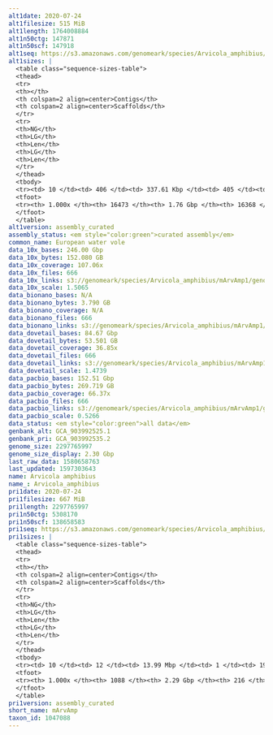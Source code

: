 ```yaml
---
alt1date: 2020-07-24
alt1filesize: 515 MiB
alt1length: 1764008884
alt1n50ctg: 147871
alt1n50scf: 147918
alt1seq: https://s3.amazonaws.com/genomeark/species/Arvicola_amphibius/mArvAmp1/assembly_curated/mArvAmp1.alt.cur.20200724.fasta.gz
alt1sizes: |
  <table class="sequence-sizes-table">
  <thead>
  <tr>
  <th></th>
  <th colspan=2 align=center>Contigs</th>
  <th colspan=2 align=center>Scaffolds</th>
  </tr>
  <tr>
  <th>NG</th>
  <th>LG</th>
  <th>Len</th>
  <th>LG</th>
  <th>Len</th>
  </tr>
  </thead>
  <tbody>
  <tr><td> 10 </td><td> 406 </td><td> 337.61 Kbp </td><td> 405 </td><td> 338.30 Kbp </td></tr>  <tr><td> 20 </td><td> 1004 </td><td> 261.72 Kbp </td><td> 1003 </td><td> 261.72 Kbp </td></tr>  <tr><td> 30 </td><td> 1755 </td><td> 213.02 Kbp </td><td> 1754 </td><td> 213.02 Kbp </td></tr>  <tr><td> 40 </td><td> 2662 </td><td> 177.97 Kbp </td><td> 2661 </td><td> 177.97 Kbp </td></tr>  <tr style="background-color:#cccccc;"><td> 50 </td><td> 3751 </td><td> 147.87 Kbp </td><td> 3750 </td><td> 147.92 Kbp </td></tr>  <tr><td> 60 </td><td> 5057 </td><td> 123.51 Kbp </td><td> 5055 </td><td> 123.57 Kbp </td></tr>  <tr><td> 70 </td><td> 6641 </td><td> 100.20 Kbp </td><td> 6638 </td><td> 100.32 Kbp </td></tr>  <tr><td> 80 </td><td> 8617 </td><td> 78.79 Kbp </td><td> 8612 </td><td> 78.87 Kbp </td></tr>  <tr><td> 90 </td><td> 11241 </td><td> 55.89 Kbp </td><td> 11230 </td><td> 56.08 Kbp </td></tr>  <tr><td> 100 </td><td> 16472 </td><td> 217  bp </td><td> 16367 </td><td> 217  bp </td></tr>  </tbody>
  <tfoot>
  <tr><th> 1.000x </th><th> 16473 </th><th> 1.76 Gbp </th><th> 16368 </th><th> 1.76 Gbp </th></tr>
  </tfoot>
  </table>
alt1version: assembly_curated
assembly_status: <em style="color:green">curated assembly</em>
common_name: European water vole
data_10x_bases: 246.00 Gbp
data_10x_bytes: 152.080 GB
data_10x_coverage: 107.06x
data_10x_files: 666
data_10x_links: s3://genomeark/species/Arvicola_amphibius/mArvAmp1/genomic_data/10x/<br>
data_10x_scale: 1.5065
data_bionano_bases: N/A
data_bionano_bytes: 3.790 GB
data_bionano_coverage: N/A
data_bionano_files: 666
data_bionano_links: s3://genomeark/species/Arvicola_amphibius/mArvAmp1/genomic_data/bionano/<br>
data_dovetail_bases: 84.67 Gbp
data_dovetail_bytes: 53.501 GB
data_dovetail_coverage: 36.85x
data_dovetail_files: 666
data_dovetail_links: s3://genomeark/species/Arvicola_amphibius/mArvAmp1/genomic_data/dovetail/<br>
data_dovetail_scale: 1.4739
data_pacbio_bases: 152.51 Gbp
data_pacbio_bytes: 269.719 GB
data_pacbio_coverage: 66.37x
data_pacbio_files: 666
data_pacbio_links: s3://genomeark/species/Arvicola_amphibius/mArvAmp1/genomic_data/pacbio/<br>
data_pacbio_scale: 0.5266
data_status: <em style="color:green">all data</em>
genbank_alt: GCA_903992525.1
genbank_pri: GCA_903992535.2
genome_size: 2297765997
genome_size_display: 2.30 Gbp
last_raw_data: 1580658763
last_updated: 1597303643
name: Arvicola amphibius
name_: Arvicola_amphibius
pri1date: 2020-07-24
pri1filesize: 667 MiB
pri1length: 2297765997
pri1n50ctg: 5308170
pri1n50scf: 138658583
pri1seq: https://s3.amazonaws.com/genomeark/species/Arvicola_amphibius/mArvAmp1/assembly_curated/mArvAmp1.pri.cur.20200724.fasta.gz
pri1sizes: |
  <table class="sequence-sizes-table">
  <thead>
  <tr>
  <th></th>
  <th colspan=2 align=center>Contigs</th>
  <th colspan=2 align=center>Scaffolds</th>
  </tr>
  <tr>
  <th>NG</th>
  <th>LG</th>
  <th>Len</th>
  <th>LG</th>
  <th>Len</th>
  </tr>
  </thead>
  <tbody>
  <tr><td> 10 </td><td> 12 </td><td> 13.99 Mbp </td><td> 1 </td><td> 193.96 Mbp </td></tr>  <tr><td> 20 </td><td> 31 </td><td> 10.52 Mbp </td><td> 2 </td><td> 189.60 Mbp </td></tr>  <tr><td> 30 </td><td> 56 </td><td> 8.18 Mbp </td><td> 3 </td><td> 161.33 Mbp </td></tr>  <tr><td> 40 </td><td> 88 </td><td> 6.37 Mbp </td><td> 5 </td><td> 158.92 Mbp </td></tr>  <tr style="background-color:#cccccc;"><td> 50 </td><td> 126 </td><td style="background-color:#88ff88;"> 5.31 Mbp </td><td> 6 </td><td style="background-color:#88ff88;"> 138.66 Mbp </td></tr>  <tr><td> 60 </td><td> 174 </td><td> 4.31 Mbp </td><td> 8 </td><td> 131.41 Mbp </td></tr>  <tr><td> 70 </td><td> 235 </td><td> 3.28 Mbp </td><td> 10 </td><td> 125.09 Mbp </td></tr>  <tr><td> 80 </td><td> 317 </td><td> 2.35 Mbp </td><td> 11 </td><td> 123.99 Mbp </td></tr>  <tr><td> 90 </td><td> 443 </td><td> 1.39 Mbp </td><td> 14 </td><td> 63.16 Mbp </td></tr>  <tr><td> 100 </td><td> 1087 </td><td> 819  bp </td><td> 215 </td><td> 4.31 Kbp </td></tr>  </tbody>
  <tfoot>
  <tr><th> 1.000x </th><th> 1088 </th><th> 2.29 Gbp </th><th> 216 </th><th> 2.30 Gbp </th></tr>
  </tfoot>
  </table>
pri1version: assembly_curated
short_name: mArvAmp
taxon_id: 1047088
---
```

